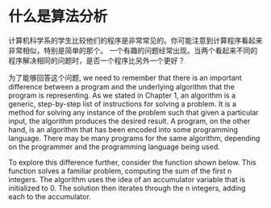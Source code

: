 # 什么是算法分析
 计算机科学系的学生比较他们的程序是非常常见的。你可能注意到计算程序看起来非常相似，特别是简单的那个。 一个有趣的问题经常出现。当两个看起来不同的程序解决相同的问题时，是否一个程序比另外一个更好？

为了能够回答这个问题, we need to remember that there is an important difference
between a program and the underlying algorithm that the program is representing. As we stated
in Chapter 1, an algorithm is a generic, step-by-step list of instructions for solving a problem.
It is a method for solving any instance of the problem such that given a particular input, the
algorithm produces the desired result. A program, on the other hand, is an algorithm that has
been encoded into some programming language. There may be many programs for the same
algorithm, depending on the programmer and the programming language being used.

To explore this difference further, consider the function shown below. This function solves a
familiar problem, computing the sum of the first n integers. The algorithm uses the idea of an
accumulator variable that is initialized to 0. The solution then iterates through the n integers,
adding each to the accumulator.
